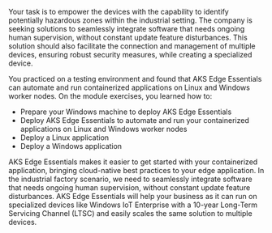 Your task is to empower the devices with the capability to identify potentially hazardous zones within the industrial setting. The company is seeking solutions to seamlessly integrate software that needs ongoing human supervision, without constant update feature disturbances. This solution should also facilitate the connection and management of multiple devices, ensuring robust security measures, while creating a specialized device.

You practiced on a testing environment and found that AKS Edge Essentials can automate and run containerized applications on Linux and Windows worker nodes. On the module exercises, you learned how to:

* Prepare your Windows machine to deploy AKS Edge Essentials
* Deploy AKS Edge Essentials to automate and run your containerized applications on Linux and Windows worker nodes
* Deploy a Linux application
* Deploy a Windows application

AKS Edge Essentials makes it easier to get started with your containerized application, bringing cloud-native best practices to your edge application. In the industrial factory scenario, we need to seamlessly integrate software that needs ongoing human supervision, without constant update feature disturbances. AKS Edge Essentials will help your business as it can run on specialized devices like Windows IoT Enterprise with a 10-year Long-Term Servicing Channel (LTSC) and easily scales the same solution to multiple devices.